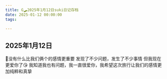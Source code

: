 ```yaml
---
title: G🛹2025年1月12日suki日记存档
date: 2025-01-12 00:00:00
tags:

---
```


## 2025年1月12日

🥰没有什么比我们俩个的感情更重要
发现了不少问题，发生了不少事情
但我现在更爱你了😘
我知道我也有问题，我一直很爱你，我希望这次旅行让我们的感情更加纯粹和真挚
